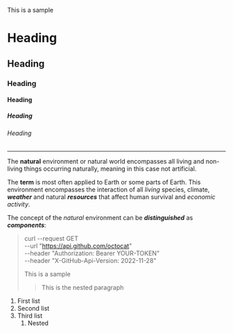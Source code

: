 This is a sample
# Heading
## Heading
### Heading
#### Heading
##### Heading
###### Heading
-------------------------------------------
The **natural** environment or natural world encompasses all living and non-living things occurring naturally, meaning in this case not artificial. 


The __term__ is most often applied to Earth or some parts of Earth. This environment encompasses the interaction of all *living* species, climate, **_weather_** and natural __*resources*__ that affect human survival and *economic activity*. 


The concept of the _natural_ environment can be ***distinguished*** as ___components___:

> curl --request GET \
--url "https://api.github.com/octocat" \
--header "Authorization: Bearer YOUR-TOKEN" \
--header "X-GitHub-Api-Version: 2022-11-28"
>
> This is a sample
>
>> This is the nested paragraph
1. First list
2. Second list
3. Third list
   1. Nested
